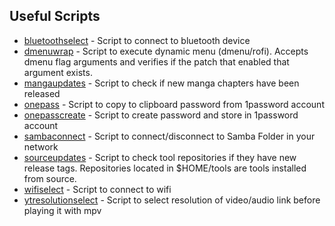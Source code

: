 Useful Scripts
---------------
 - [bluetoothselect](/bluetoothselect) - Script to connect to bluetooth device
 - [dmenuwrap](/dmenuwrap) - Script to execute dynamic menu (dmenu/rofi). Accepts dmenu flag arguments and verifies if the patch that enabled that argument exists.
 - [mangaupdates](/mangaupdates) - Script to check if new manga chapters have been released
 - [onepass](/onepass) - Script to copy to clipboard password from 1password account
 - [onepasscreate](/onepasscreate) - Script to create password and store in 1password account
 - [sambaconnect](/sambaconnect) - Script to connect/disconnect to Samba Folder in your network
 - [sourceupdates](/sourceupdates) - Script to check tool repositories if they have new release tags. Repositories located in $HOME/tools are tools installed from source.
 - [wifiselect](/wifiselect) - Script to connect to wifi
 - [ytresolutionselect](/ytresolutionselect) - Script to select resolution of video/audio link before playing it with mpv
